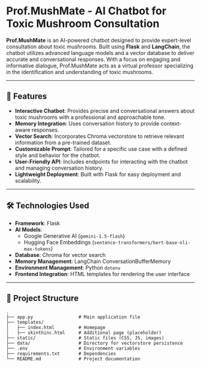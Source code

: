 # Prof.MushMate - AI Chatbot for Toxic Mushroom Consultation

**Prof.MushMate** is an AI-powered chatbot designed to provide expert-level consultation about toxic mushrooms. Built using **Flask** and **LangChain**, the chatbot utilizes advanced language models and a vector database to deliver accurate and conversational responses. With a focus on engaging and informative dialogue, Prof.MushMate acts as a virtual professor specializing in the identification and understanding of toxic mushrooms.

---

## 🚀 Features

- **Interactive Chatbot**: Provides precise and conversational answers about toxic mushrooms with a professional and approachable tone.
- **Memory Integration**: Uses conversation history to provide context-aware responses.
- **Vector Search**: Incorporates Chroma vectorstore to retrieve relevant information from a pre-trained dataset.
- **Customizable Prompt**: Tailored for a specific use case with a defined style and behavior for the chatbot.
- **User-Friendly API**: Includes endpoints for interacting with the chatbot and managing conversation history.
- **Lightweight Deployment**: Built with Flask for easy deployment and scalability.

---

## 🛠️ Technologies Used

- **Framework**: Flask
- **AI Models**: 
  - Google Generative AI (`gemini-1.5-flash`)
  - Hugging Face Embeddings (`sentence-transformers/bert-base-nli-max-tokens`)
- **Database**: Chroma for vector search
- **Memory Management**: LangChain ConversationBufferMemory
- **Environment Management**: Python `dotenv`
- **Frontend Integration**: HTML templates for rendering the user interface

---

## 📂 Project Structure

```plaintext
.
├── app.py                 # Main application file
├── templates/
│   ├── index.html         # Homepage
│   ├── skinthinc.html     # Additional page (placeholder)
├── static/                # Static files (CSS, JS, images)
├── data/                  # Directory for vectorstore persistence
├── .env                   # Environment variables
├── requirements.txt       # Dependencies
└── README.md              # Project documentation
